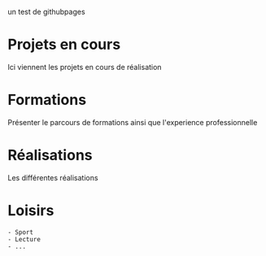 un test de githubpages

# Projets en cours
Ici viennent les projets en cours de réalisation


# Formations
Présenter le parcours de formations ainsi que l'experience professionnelle

# Réalisations
Les différentes réalisations


# Loisirs
	- Sport
	- Lecture
	- ...